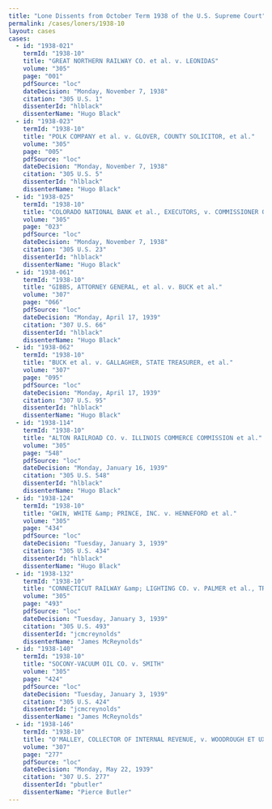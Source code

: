 ```yaml
---
title: "Lone Dissents from October Term 1938 of the U.S. Supreme Court"
permalink: /cases/loners/1938-10
layout: cases
cases:
  - id: "1938-021"
    termId: "1938-10"
    title: "GREAT NORTHERN RAILWAY CO. et al. v. LEONIDAS"
    volume: "305"
    page: "001"
    pdfSource: "loc"
    dateDecision: "Monday, November 7, 1938"
    citation: "305 U.S. 1"
    dissenterId: "hlblack"
    dissenterName: "Hugo Black"
  - id: "1938-023"
    termId: "1938-10"
    title: "POLK COMPANY et al. v. GLOVER, COUNTY SOLICITOR, et al."
    volume: "305"
    page: "005"
    pdfSource: "loc"
    dateDecision: "Monday, November 7, 1938"
    citation: "305 U.S. 5"
    dissenterId: "hlblack"
    dissenterName: "Hugo Black"
  - id: "1938-025"
    termId: "1938-10"
    title: "COLORADO NATIONAL BANK et al., EXECUTORS, v. COMMISSIONER OF INTERNAL REVENUE"
    volume: "305"
    page: "023"
    pdfSource: "loc"
    dateDecision: "Monday, November 7, 1938"
    citation: "305 U.S. 23"
    dissenterId: "hlblack"
    dissenterName: "Hugo Black"
  - id: "1938-061"
    termId: "1938-10"
    title: "GIBBS, ATTORNEY GENERAL, et al. v. BUCK et al."
    volume: "307"
    page: "066"
    pdfSource: "loc"
    dateDecision: "Monday, April 17, 1939"
    citation: "307 U.S. 66"
    dissenterId: "hlblack"
    dissenterName: "Hugo Black"
  - id: "1938-062"
    termId: "1938-10"
    title: "BUCK et al. v. GALLAGHER, STATE TREASURER, et al."
    volume: "307"
    page: "095"
    pdfSource: "loc"
    dateDecision: "Monday, April 17, 1939"
    citation: "307 U.S. 95"
    dissenterId: "hlblack"
    dissenterName: "Hugo Black"
  - id: "1938-114"
    termId: "1938-10"
    title: "ALTON RAILROAD CO. v. ILLINOIS COMMERCE COMMISSION et al."
    volume: "305"
    page: "548"
    pdfSource: "loc"
    dateDecision: "Monday, January 16, 1939"
    citation: "305 U.S. 548"
    dissenterId: "hlblack"
    dissenterName: "Hugo Black"
  - id: "1938-124"
    termId: "1938-10"
    title: "GWIN, WHITE &amp; PRINCE, INC. v. HENNEFORD et al."
    volume: "305"
    page: "434"
    pdfSource: "loc"
    dateDecision: "Tuesday, January 3, 1939"
    citation: "305 U.S. 434"
    dissenterId: "hlblack"
    dissenterName: "Hugo Black"
  - id: "1938-132"
    termId: "1938-10"
    title: "CONNECTICUT RAILWAY &amp; LIGHTING CO. v. PALMER et al., TRUSTEE"
    volume: "305"
    page: "493"
    pdfSource: "loc"
    dateDecision: "Tuesday, January 3, 1939"
    citation: "305 U.S. 493"
    dissenterId: "jcmcreynolds"
    dissenterName: "James McReynolds"
  - id: "1938-140"
    termId: "1938-10"
    title: "SOCONY-VACUUM OIL CO. v. SMITH"
    volume: "305"
    page: "424"
    pdfSource: "loc"
    dateDecision: "Tuesday, January 3, 1939"
    citation: "305 U.S. 424"
    dissenterId: "jcmcreynolds"
    dissenterName: "James McReynolds"
  - id: "1938-146"
    termId: "1938-10"
    title: "O'MALLEY, COLLECTOR OF INTERNAL REVENUE, v. WOODROUGH ET UX."
    volume: "307"
    page: "277"
    pdfSource: "loc"
    dateDecision: "Monday, May 22, 1939"
    citation: "307 U.S. 277"
    dissenterId: "pbutler"
    dissenterName: "Pierce Butler"
---
```

